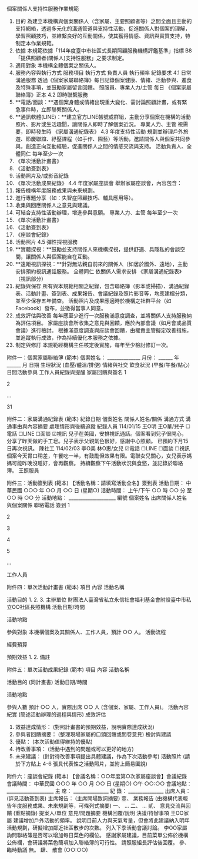 個案關係人支持性服務作業規範
1. 目的
為建立本機構與個案關係人（含家屬、主要照顧者等）之間全面且主動的支持網絡，透過多元化的溝通管道與支持性活動，促進關係人對個案的理解，學習照顧技巧，並維繫良好的互動關係，使其獲得情感、資訊與實質支持，特制定本作業規範。
2. 依據
本規範依據「114年度臺中市社區式長期照顧服務機構評鑑基準」指標 B8「提供照顧者(關係人)支持性服務」之要求制定。
3. 適用對象
本機構全體個案之關係人。
4. 服務內容與執行方式
服務項目
執行方式
負責人員
執行頻率
紀錄要求
4.1 日常溝通服務
透過《個案家屬聯絡簿》每日記錄個案健康、情緒、活動參與、進食及特殊事項，並鼓勵家屬留言回饋。
照服員、專業人力/主管
每日
《個案家屬聯絡簿》正本
4.2 即時聯繫服務
1. **電話/面談：**遇個案身體或情緒出現重大變化、需討論照顧計畫，或有緊急事件時，立即聯繫關係人。
2. **通訊軟體(LINE)：**建立官方LINE帳號或群組，主動分享個案在機構的活動照片、影片或生活趣聞，讓關係人即時了解個案近況。
專業人力、主管
視需要，即時發生時
《家屬溝通紀錄表》
4.3 年度支持性活動
規劃並辦理戶外旅遊、節慶聯誼、紓壓課程（如手作、園藝）等活動，邀請關係人與個案共同參與，創造正向互動經驗，促進關係人之間的情感交流與支持。
活動負責人、全體同仁
每年至少一次
1. 《單次活動計畫書》
2. 《活動簽到表》
3. 活動照片及/或影音紀錄
4. 《單次活動成果紀錄》
4.4 年度家屬座談會
舉辦家屬座談會，內容包含：
1. 報告機構年度服務成果與未來規劃。
2. 進行專題分享（如：失智症照顧技巧、輔具應用等）。
3. 收集與回應關係人之意見與建議。
4. 可結合支持性活動辦理，增進參與意願。
專業人力、主管
每年至少一次
1. 《單次活動計畫書》
2. 《活動簽到表》
3. 《座談會紀錄》
4. 活動照片
4.5 彈性探視服務
1. **實體探視：**鼓勵並支持關係人來機構探視，提供舒適、具隱私的會談空間，讓關係人與個案能自在互動。
2. **遠距視訊探視：**針對無法親自前來的關係人（如居於國外、遠地），主動安排預約視訊通話服務。
全體同仁
依關係人需求安排
《家屬溝通紀錄表》（視訊部分）
5. 紀錄與保存
所有與本規範相關之紀錄，包含聯絡簿（影本或掃描）、溝通紀錄表、活動計畫、簽到表、成果報告、會議紀錄及照片影音等，均應建檔分類，並至少保存五年備查。
活動照片及成果應適時於機構之社群平台（如Facebook）發布，並徵得當事人同意。
6. 成效評估與改善
每年應至少進行一次服務滿意度調查，並將關係人支持服務納為評估項目。
家屬座談會所收集之意見與回饋，應於內部會議（如月會或品質會議）進行檢討。
根據滿意度調查與座談會回饋，由權責主管擬定改善措施，並追蹤執行成效，作為持續優化本服務之依據。
7. 制定與修訂
本規範經機構主任核定後實施，每年至少檢討修訂一次。

附件一：個案家屬聯絡簿 (範本)
個案姓名： ______________ 月份： ______ 年 ______ 月
日期
生理狀況 (血壓/體溫/排便)
情緒與社交
飲食狀況 (早餐/午餐/點心)
日間活動參與
工作人員紀錄與提醒
家屬回饋與簽名
1






2






...






31







附件二：家屬溝通紀錄表 (範本)
紀錄日期
個案姓名
關係人姓名/關係
溝通方式
溝通事由與內容摘要
處理情形與後續追蹤
紀錄人員
114/01/15
王O明
王O華/兒子
☐電話
☐LINE
☐面談
☑視訊
兒子在美國，安排視訊通話。個案看到兒子很開心，分享了昨天做的手工皂。兒子表示父親氣色很好，感謝中心照顧。
已預約下月15日再次視訊。
陳社工
114/02/03
李O美
林O惠/女兒
☑電話
☐LINE
☐面談
☐視訊
個案今天胃口稍差，午餐吃一半，有鼓勵但效果有限。電聯女兒關心，女兒表示媽媽可能昨晚沒睡好，會再觀察。
持續觀察下午活動狀況與食慾，並記錄於聯絡簿。
王照服員

附件三：活動簽到表 (範本)
【活動名稱：請填寫活動全名】簽到表
活動日期： 中華民國 ○○○ 年 ○○ 月 ○○ 日 (星期○)
活動時間： 上午/下午 ○○ 時 ○○ 分 至 ○○ 時 ○○ 分
活動地點： ____________________
編號
個案姓名
出席關係人姓名
與個案關係
聯絡電話
簽到
1





2





3





4





5





...





工作人員






附件四：單次活動計畫書 (範本)
項目
內容
活動名稱

活動目的
1.
2.
3.
主辦單位
財團法人臺灣省私立永信社會福利基金會附設臺中市私立ΟΟ社區長照機構
活動日期/時間

活動地點

參與對象
本機構個案及其關係人、工作人員，預計 ○○ 人。
活動流程

經費預算

預期效益
1.
2.
備註


附件五：單次活動成果紀錄 (範本)
項目
內容
活動名稱

活動目的
(同計畫書)
活動日期/時間

活動地點

參與人數
預計 ○○ 人，實際出席 ○○ 人 (含個案、家屬、工作人員)。
活動內容紀實
(簡述活動辦理的過程與情形)
成效評估
1. 效益達成情形： (對照計畫書的預期效益，說明實際達成狀況)
2. 參與者回饋摘要： (整理現場家屬的口頭回饋或問卷意見)
檢討與建議
1. 優點： (本次活動值得維持的優點)
2. 待改善事項： (活動中遇到的問題或可以更好的地方)
3. 未來建議： (針對待改善事項提出具體建議，作為下次活動參考)
活動照片
(請於下方貼上 4-6 張具代表性之活動照片，並附上簡易圖說)

附件六：座談會紀錄 (範本)
【會議名稱：○○年度第○次家屬座談會】會議紀錄
會議時間： 中華民國 ○○○ 年 ○○ 月 ○○ 日 (星期○) ○午 ○○:○○
會議地點： ____________________
主 席： _______________ 紀 錄： _______________
出席人員： (詳見活動簽到表)
主席報告： (主席開場致詞摘要)
壹、 業務報告
(由機構代表報告年度服務成果、未來規劃等，可條列式摘要)
一、 ...
二、 ...
貳、 意見交流與回饋 (重點摘錄)
提案人/單位
意見/問題摘要
機構回覆/說明
決議/待辦事項
王OO家屬
建議增加戶外活動的頻率。
說明目前人力與天氣考量，但會將此建議納入明年活動規劃，研擬增加鄰近社區散步的次數。
列入下季活動會議討論。
李OO家屬
詢問聯絡簿是否可以增加每日菜色的欄位。
感謝家屬建議，目前菜單公佈於機構公佈欄，會研議將菜色簡項加入聯絡簿的可行性。
請照服組長評估後回覆。
參、 臨時動議
無。
肆、 散會 (○○:○○)